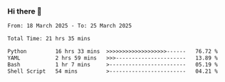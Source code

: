 ### Hi there 👋

<!--
**ututono/ututono** is a ✨ _special_ ✨ repository because its `README.md` (this file) appears on your GitHub profile.

Here are some ideas to get you started:

- 🔭 I’m currently working on ...
- 🌱 I’m currently learning ...
- 👯 I’m looking to collaborate on ...
- 🤔 I’m looking for help with ...
- 💬 Ask me about ...
- 📫 How to reach me: ...
- 😄 Pronouns: ...
- ⚡ Fun fact: ...
-->



<!--START_SECTION:waka-->

```txt
From: 18 March 2025 - To: 25 March 2025

Total Time: 21 hrs 35 mins

Python         16 hrs 33 mins  >>>>>>>>>>>>>>>>>>>------   76.72 %
YAML           2 hrs 59 mins   >>>----------------------   13.89 %
Bash           1 hr 7 mins     >------------------------   05.19 %
Shell Script   54 mins         >------------------------   04.21 %
```

<!--END_SECTION:waka-->
